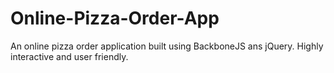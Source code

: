 Online-Pizza-Order-App
======================

An online pizza order application built using BackboneJS ans jQuery. Highly interactive and user friendly.
